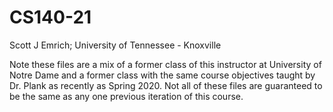 # CS140-21

Scott J Emrich; University of Tennessee - Knoxville

Note these files are a mix of a former class of this instructor at University of Notre Dame and a former class with the same course objectives taught by Dr. Plank as recently as Spring 2020. Not all of these files are guaranteed to be the same as any one previous iteration of this course.
